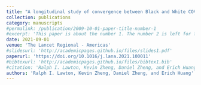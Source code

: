 ```yaml
---
title: "A longitudinal study of convergence between Black and White COVID-19 mortality: A county fixed effects approach."
collection: publications
category: manuscripts
#permalink: /publication/2009-10-01-paper-title-number-1
#excerpt: 'This paper is about the number 1. The number 2 is left for future work.'
date: 2021-09-01
venue: 'The Lancet Regional - Americas'
#slidesurl: 'http://academicpages.github.io/files/slides1.pdf'
paperurl: 'https://doi.org/10.1016/j.lana.2021.100011'
#bibtexurl: 'http://academicpages.github.io/files/bibtex1.bib'
#citation: 'Ralph I. Lawton, Kevin Zheng, Daniel Zheng, and Erich Huang. 9/2021. “A longitudinal study of convergence between Black and White COVID-19 mortality: A county fixed effects approach.” The Lancet - Americas, 1.'
authors: 'Ralph I. Lawton, Kevin Zheng, Daniel Zheng, and Erich Huang'
---
```

